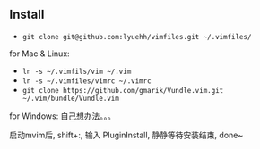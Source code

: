 ## Install

* `git clone git@github.com:lyuehh/vimfiles.git ~/.vimfiles/`

for Mac & Linux:

* `ln -s ~/.vimfils/vim ~/.vim`
* `ln -s ~/.vimfiles/vimrc ~/.vimrc`
* `git clone https://github.com/gmarik/Vundle.vim.git ~/.vim/bundle/Vundle.vim`

for Windows:
自己想办法。。。

启动mvim后, shift+:, 输入 PluginInstall, 静静等待安装结束, done~

